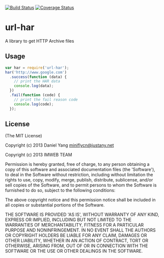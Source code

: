[![Build Status](https://travis-ci.org/miniflycn/url-har.png?branch=master)](https://travis-ci.org/miniflycn/url-har)
[![Coverage Status](https://coveralls.io/repos/miniflycn/url-har/badge.png?branch=master)](https://coveralls.io/r/miniflycn/url-har?branch=master)
# url-har
A library to get HTTP Archive files

## Usage
```javascript
var har = require('url-har');
har('http://www.google.com')
  .success(function (data) {
    // print the HAR data
    console.log(data);
  })
  .fail(function (code) {
    // print the fail reason code
    console.log(code);
  });
```

## License
(The MIT License)

Copyright (c) 2013 Daniel Yang <miniflycn@justany.net>

Copyright (c) 2013 IMWEB TEAM

Permission is hereby granted, free of charge, to any person obtaining a copy of this software and associated documentation files (the 'Software'), to deal in the Software without restriction, including without limitation the rights to use, copy, modify, merge, publish, distribute, sublicense, and/or sell copies of the Software, and to permit persons to whom the Software is furnished to do so, subject to the following conditions:

The above copyright notice and this permission notice shall be included in all copies or substantial portions of the Software.

THE SOFTWARE IS PROVIDED 'AS IS', WITHOUT WARRANTY OF ANY KIND, EXPRESS OR IMPLIED, INCLUDING BUT NOT LIMITED TO THE WARRANTIES OF MERCHANTABILITY, FITNESS FOR A PARTICULAR PURPOSE AND NONINFRINGEMENT. IN NO EVENT SHALL THE AUTHORS OR COPYRIGHT HOLDERS BE LIABLE FOR ANY CLAIM, DAMAGES OR OTHER LIABILITY, WHETHER IN AN ACTION OF CONTRACT, TORT OR OTHERWISE, ARISING FROM, OUT OF OR IN CONNECTION WITH THE SOFTWARE OR THE USE OR OTHER DEALINGS IN THE SOFTWARE.